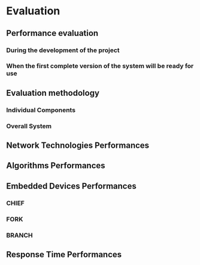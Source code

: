 # Evaluation

## Performance evaluation

### During the development of the project

### When the first complete version of the system will be ready for use

## Evaluation methodology

### Individual Components

### Overall System

## Network Technologies Performances

## Algorithms Performances

## Embedded Devices Performances

### CHIEF

### FORK

### BRANCH

## Response Time Performances
